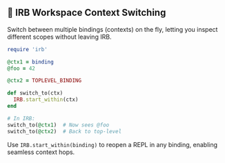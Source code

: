 ## 🔄 IRB Workspace Context Switching
Switch between multiple bindings (contexts) on the fly, letting you inspect different scopes without leaving IRB.

```ruby
require 'irb'

@ctx1 = binding
@foo = 42

@ctx2 = TOPLEVEL_BINDING

def switch_to(ctx)
  IRB.start_within(ctx)
end

# In IRB:
switch_to(@ctx1)  # Now sees @foo
switch_to(@ctx2)  # Back to top-level
```

Use `IRB.start_within(binding)` to reopen a REPL in any binding, enabling seamless context hops.